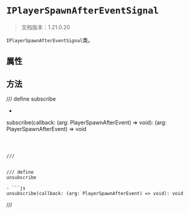 # `IPlayerSpawnAfterEventSignal`

> 文档版本：1.21.0.20

`IPlayerSpawnAfterEventSignal`类。

## 属性

## 方法

/// define
subscribe

- ```js
subscribe(callback: (arg: PlayerSpawnAfterEvent) => void): (arg: PlayerSpawnAfterEvent) => void
```



///


/// define
unsubscribe

- ```js
unsubscribe(callback: (arg: PlayerSpawnAfterEvent) => void): void
```



///

